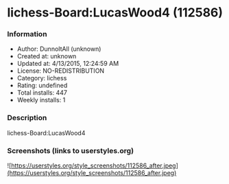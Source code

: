 # lichess-Board:LucasWood4 (112586)

### Information
- Author: DunnoItAll (unknown)
- Created at: unknown
- Updated at: 4/13/2015, 12:24:59 AM
- License: NO-REDISTRIBUTION
- Category: lichess
- Rating: undefined
- Total installs: 447
- Weekly installs: 1


### Description
lichess-Board:LucasWood4


### Screenshots (links to userstyles.org)
![https://userstyles.org/style_screenshots/112586_after.jpeg](https://userstyles.org/style_screenshots/112586_after.jpeg)


